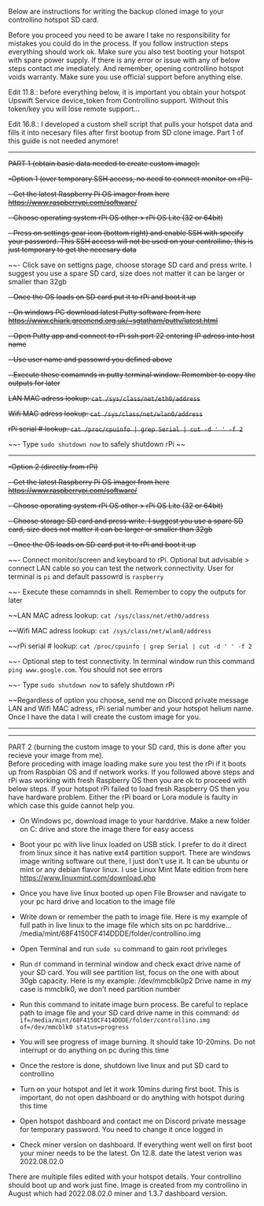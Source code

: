 Below are instructions for writing the backup cloned image to your controllino hotspot SD card. 

Before you proceed you need to be aware I take no responsibility for mistakes you could do in the process. If you follow instruction steps everything should work ok. Make sure you also test booting your hotspot with spare power supply. If there is any error or issue with any of below steps contact me imediately. 
And remember, opening controllino hotspot voids warranty. Make sure you use official support before anything else. 

Edit 11.8.: before everything below, it is important you obtain your hotspot Upswift Service device_token from Controllino support. Without this token/key you will lose remote support... 

Edit 16.8.: I developed a custom shell script that pulls your hotspot data and fills it into necesary files after first bootup from SD clone image. 
Part 1 of this guide is not needed anymore!

--------------------------------------------
~~PART 1 (obtain basic data needed to create custom image):~~

~~-Option 1 (over temporary SSH access, no need to connect monitor on rPi)-~~

~~- Get the latest Raspberry Pi OS imager from here https://www.raspberrypi.com/software/~~

~~- Choose operating system rPi OS other > rPi OS Lite (32 or 64bit)~~

~~- Press on settings gear icon (bottom right) and enable SSH with specify your password. This SSH access will not be used on your controllino, this is just temporary to get the necesary data~~

~~- Click save on settigns page, choose storage SD card and press write. I suggest you use a spare SD card, size does not matter it can be larger or smaller than 32gb

~~- Once the OS loads on SD card put it to rPi and boot it up~~

~~- On windows PC download latest Putty software from here https://www.chiark.greenend.org.uk/~sgtatham/putty/latest.html~~

~~- Open Putty app and connect to rPi ssh port 22 entering IP adress into host name~~

~~- Use user name and passowrd you defined above~~

~~- Execute these comamnds in putty terminal window. Remember to copy the outputs for later~~

~~LAN MAC adress lookup:
`cat /sys/class/net/eth0/address`~~

~~Wifi MAC adress lookup:
`cat /sys/class/net/wlan0/address`~~

~~rPi serial # lookup:
`cat /proc/cpuinfo | grep Serial | cut -d ' ' -f 2`~~

~~- Type `sudo shutdown now` to safely shutdown rPi ~~

--------------------------------------------
~~-Option 2 (directly from rPi)~~

~~- Get the latest Raspberry Pi OS imager from here https://www.raspberrypi.com/software/~~

~~- Choose operating system rPi OS other > rPi OS Lite (32 or 64bit)~~

~~- Choose storage SD card and press write. I suggest you use a spare SD card, size does not matter it can be larger or smaller than 32gb~~

~~- Once the OS loads on SD card put it to rPi and boot it up~~

~~- Connect monitor/screen and keyboard to rPi. Optional but advisable > connect LAN cable so you can test the network connectivity. User for terminal is `pi` and default passowrd is `raspberry`

~~- Execute these comamnds in shell. Remember to copy the outputs for later

~~LAN MAC adress lookup:
`cat /sys/class/net/eth0/address`

~~Wifi MAC adress lookup:
`cat /sys/class/net/wlan0/address`

~~rPi serial # lookup:
`cat /proc/cpuinfo | grep Serial | cut -d ' ' -f 2`

~~- Optional step to test connectivity. In terminal window run this command `ping www.google.com`. You should not see errors

~~- Type `sudo shutdown now` to safely shutdown rPi

~~Regardless of option you choose, send me on Discord private message LAN and Wifi MAC adress, rPi serial number and your hotspot helium name. 
Once I have the data I will create the custom image for you. 

--------------------------------------------
--------------------------------------------
PART 2 (burning the custom image to your SD card, this is done after you recieve your image from me).  
Before proceding with image loading make sure you test the rPi if it boots up from Raspbian OS and if network works. 
If you followed above steps and rPi was working with fresh Raspberry OS then you are ok to proceed with below steps. 
If your hotspot rPi failed to load fresh Raspberry OS then you have hardware problem. Either the rPi board or Lora module is faulty in which case this guide cannot help you. 

- On Windows pc, download image to your harddrive. Make a new folder on C: drive and store the image there for easy access

- Boot your pc with live linux loaded on USB stick. I prefer to do it direct from linux since it has native ext4 partition support. There are windows image writing software out there, I just don't use it. 
It can be ubuntu or mint or any debian flavor linux. I use Linux Mint Mate edition from here https://www.linuxmint.com/download.php

- Once you have live linux booted up open File Browser and navigate to your pc hard drive and location to the image file

- Write down or remember the path to image file. Here is my example of full path in live linux to the image file which sits on pc harddrive...
/media/mint/68F4150CF414DDDE/folder/controllino.img

- Open Terminal and run `sudo su` command to gain root privileges 

- Run `df` command in terminal window and check exact drive name of your SD card. You will see partition list, focus on the one with about 30gb capacity. Here is my example: 
/dev/mmcblk0p2
Drive name in my case is mmcblk0, we don't need partition number

- Run this command to initate image burn process. Be careful to replace path to image file and your SD card drive name in this command: 
`dd if=/media/mint/68F4150CF414DDDE/folder/controllino.img of=/dev/mmcblk0 status=progress`

- You will see progress of image burning. It should take 10-20mins. Do not interrupt or do anything on pc during this time

- Once the restore is done, shutdown live linux and put SD card to controllino 

- Turn on your hotspot and let it work 10mins during first boot. This is important, do not open dashboard or do anything with hotspot during this time 

- Open hotspot dashboard and contact me on Discord private message for temporary password. You need to change it once logged in

- Check miner version on dashboard. If everything went well on first boot your miner needs to be the latest. On 12.8. date the latest verion was 2022.08.02.0

There are multiple files edited with your hotspot details. Your controllino should boot up and work just fine. Image is created from my controllino in August which had 2022.08.02.0 miner and 1.3.7 dashboard version. 
